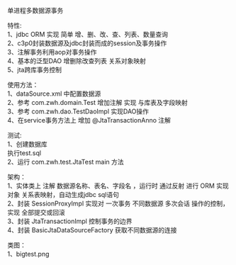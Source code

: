 
单进程多数据源事务  
  
特性:  
1、jdbc ORM 实现 简单 增、删、改、查、列表、数量查询  
2、c3p0封装数据源及jdbc封装而成的session及事务操作   
3、注解事务利用aop对事务操作   
4、基本的泛型DAO 增删除改查列表 关系对象映射   
5、jta跨库事务控制  
  
使用方法：  
1、dataSource.xml 中配置数据源  
2、参考 com.zwh.domain.Test 增加注解 实现 与库表及字段映射  
3、参考 com.zwh.dao.TestDaoImpl 实现DAO操作  
4、在service事务方法上 增加 @JtaTransactionAnno 注解  
  
测试:  
1、创建数据库  
   执行test.sql  
2、运行 com.zwh.test.JtaTest main 方法   
  
架构：  
1、实体类上 注解 数据源名称、表名、字段名 ，运行时 通过反射 进行 ORM 实现 对象 关系表映射，自动生成jdbc sql语句   
2、封装 SessionProxyImpl 实现对 一次事务 不同数据源 多次会话 操作的控制，实现 全部提交或回滚  
3、封装 JtaTransactionImpl 控制事务的边界  
4、封装 BasicJtaDataSourceFactory 获取不同数据源的连接  
  
类图：  
1、bigtest.png     
